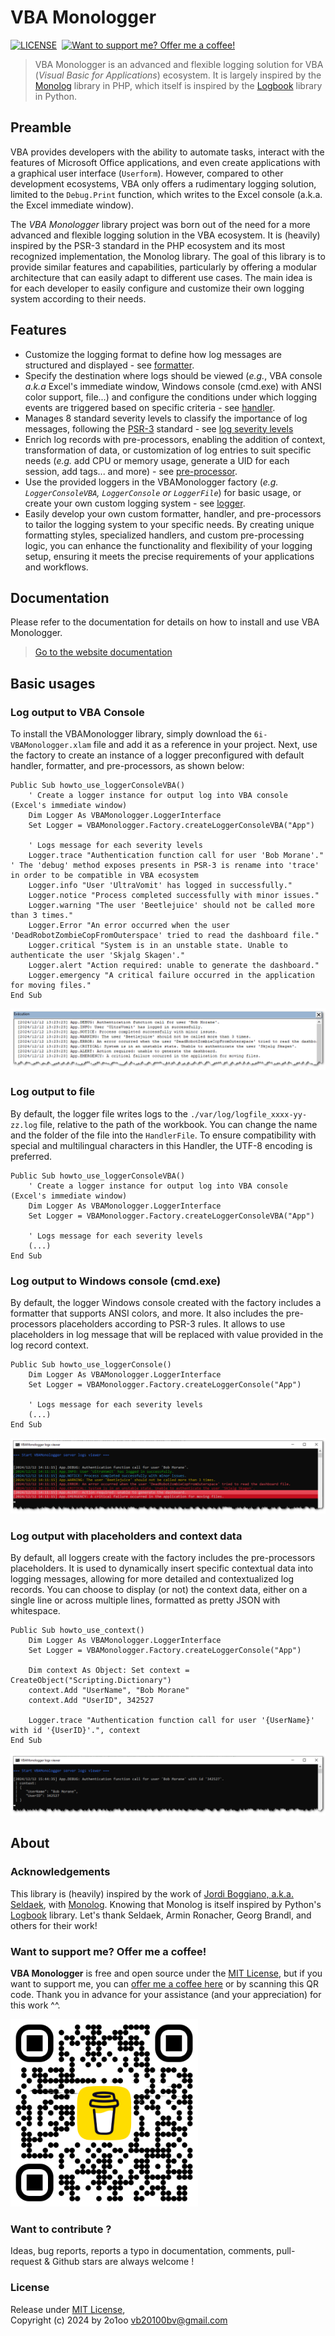 # VBA Monologger

[![LICENSE](https://img.shields.io/badge/license-MIT-informational.svg)](https://github.com/v20100v/6i-Jekyll/blob/develop/LICENSE.md)
&nbsp;[![Want to support me? Offer me a coffee!](https://img.shields.io/badge/Want%20to%20support%20me%3F%20Offer%20me%20a%20coffee%21-donate-informational.svg)](https://www.buymeacoffee.com/vincent.blain)

> VBA Monologger is an advanced and flexible logging solution for VBA (*Visual Basic for Applications*) ecosystem. It is largely inspired by the [Monolog](https://github.com/Seldaek/monolog) library in PHP, which itself is inspired by the [Logbook](https://logbook.readthedocs.io/en/stable/) library in Python.


## Preamble

VBA provides developers with the ability to automate tasks, interact with the features of 
Microsoft Office applications, and even create applications with a graphical user interface (`Userform`). However, compared to other development ecosystems, VBA only offers a rudimentary logging solution, limited to the `Debug.Print` function, which writes to the Excel console (a.k.a. the Excel immediate window).

The *VBA Monologger* library project was born out of the need for a more advanced and flexible logging solution in the VBA ecosystem. It is (heavily) inspired by the PSR-3 standard in the PHP ecosystem and its most recognized implementation, the Monolog library. The goal of this library is to provide similar features and capabilities, particularly by offering a modular architecture that can easily adapt to different use cases. The main idea is for each developer to easily configure and customize their own logging system according to their needs.


## Features

- Customize the logging format to define how log messages are structured and displayed - see [formatter](https://6i-software.github.io/vba-monologger/under-the-hood/formatter.html).
- Specify the destination where logs should be viewed (*e.g.*, VBA console *a.k.a* Excel's immediate window, Windows console (cmd.exe) with ANSI color support, file...) and configure the conditions under which logging events are triggered based on specific criteria - see [handler](https://6i-software.github.io/vba-monologger/under-the-hood/handler.html).
- Manages 8 standard severity levels to classify the importance of log messages, following the [PSR-3](https://www.php-fig.org/psr/psr-3/) standard - see [log severity levels](https://6i-software.github.io/vba-monologger/under-the-hood/log-severity-levels.html)
- Enrich log records with pre-processors, enabling the addition of context, transformation of data, or customization of log entries to suit specific needs (*e.g.* add CPU or memory usage, generate a UID for each session, add tags... and more) - see [pre-processor](https://6i-software.github.io/vba-monologger/under-the-hood/pre-processor.html).
- Use the provided loggers in the VBAMonologger factory (*e.g. `LoggerConsoleVBA`, `LoggerConsole` or `LoggerFile`*) for basic usage, or create your own custom logging system - see [logger](https://6i-software.github.io/vba-monologger/under-the-hood/logger.html).
- Easily develop your own custom formatter, handler, and pre-processors to tailor the logging system to your specific needs. By creating unique formatting styles, specialized handlers, and custom pre-processing logic, you can enhance the functionality and flexibility of your logging setup, ensuring it meets the precise requirements of your applications and workflows.


## Documentation

Please refer to the documentation for details on how to install and use VBA Monologger.
> [Go to the website documentation](https://6i-software.github.io/vba-monologger/)


## Basic usages

### Log output to VBA Console

To install the VBAMonologger library, simply download the `6i-VBAMonologger.xlam` file and add it as a reference in your project. Next, use the factory to create an instance of a logger preconfigured with default handler, formatter, and pre-processors, as shown below:

```vbscript
Public Sub howto_use_loggerConsoleVBA()
    ' Create a logger instance for output log into VBA console (Excel's immediate window)
    Dim Logger As VBAMonologger.LoggerInterface
    Set Logger = VBAMonologger.Factory.createLoggerConsoleVBA("App")
    
    ' Logs message for each severity levels
    Logger.trace "Authentication function call for user 'Bob Morane'." ' The 'debug' method exposes presents in PSR-3 is rename into 'trace' in order to be compatible in VBA ecosystem
    Logger.info "User 'UltraVomit' has logged in successfully."
    Logger.notice "Process completed successfully with minor issues."
    Logger.warning "The user 'Beetlejuice' should not be called more than 3 times."
    Logger.Error "An error occurred when the user 'DeadRobotZombieCopFromOuterspace' tried to read the dashboard file."
    Logger.critical "System is in an unstable state. Unable to authenticate the user 'Skjalg Skagen'."
    Logger.alert "Action required: unable to generate the dashboard."
    Logger.emergency "A critical failure occurred in the application for moving files."
End Sub
```

![VBAMonologger-output-VBAConsole.png](docs/src/assets/VBAMonologger-output-VBAConsole.png)


### Log output to file

By default, the logger file writes logs to the `./var/log/logfile_xxxx-yy-zz.log` file, relative to the path of the workbook. You can change the name and the folder of the file into the `HandlerFile`. To ensure compatibility with special and multilingual characters in this Handler, the UTF-8 encoding is preferred.

```vbscript
Public Sub howto_use_loggerConsoleVBA()
    ' Create a logger instance for output log into VBA console (Excel's immediate window)
    Dim Logger As VBAMonologger.LoggerInterface
    Set Logger = VBAMonologger.Factory.createLoggerConsoleVBA("App")
    
    ' Logs message for each severity levels
    (...)
End Sub
```


### Log output to Windows console (cmd.exe)

By default, the logger Windows console created with the factory includes a formatter that supports ANSI colors, and more. It also includes the pre-processors placeholders according to PSR-3 rules. It allows to use placeholders in log message that will be replaced with value provided in the log record context.

```vbscript
Public Sub howto_use_loggerConsole()
    Dim Logger As VBAMonologger.LoggerInterface
    Set Logger = VBAMonologger.Factory.createLoggerConsole("App")
    
    ' Logs message for each severity levels
    (...)
End Sub    
```

![VBAMonologger-output-WindowsConsole.png](docs/src/assets/VBAMonologger-output-WindowsConsole.png)


### Log output with placeholders and context data

By default, all loggers create with the factory includes the pre-processors placeholders. It is used to dynamically insert specific contextual data into logging messages, allowing for more detailed and contextualized log records. You can choose to display (or not) the context data, either on a single line or across multiple lines, formatted as pretty JSON with whitespace.

```vbscript 
Public Sub howto_use_context()
    Dim Logger As VBAMonologger.LoggerInterface
    Set Logger = VBAMonologger.Factory.createLoggerConsole("App")
    
    Dim context As Object: Set context = CreateObject("Scripting.Dictionary")
    context.Add "UserName", "Bob Morane"
    context.Add "UserID", 342527
    
    Logger.trace "Authentication function call for user '{UserName}' with id '{UserID}'.", context
End Sub
```

![VBAMonologger-output-placeholders.png](docs/src/assets/VBAMonologger-output-placeholders.png)




## About

### Acknowledgements

This library is (heavily) inspired by the work of [Jordi Boggiano, a.k.a. Seldaek](https://github.com/Seldaek), with [Monolog](https://github.com/Seldaek/monolog). Knowing that Monolog is itself inspired by Python's [Logbook](https://logbook.readthedocs.io/en/stable/) library. Let's thank Seldaek, Armin Ronacher, Georg Brandl, and others for their work!

### Want to support me? Offer me a coffee!

**VBA Monologger** is free and open source under the [MIT License](./LICENSE), but if you want to support me, you can [offer me a coffee here](https://www.buymeacoffee.com/vincent.blain) or by scanning this QR code. Thank you in advance for your assistance (and your appreciation) for this work ^^.

<a href="https://www.buymeacoffee.com/vincent.blain"><img alt="Buy me a coffee ?" src="./docs/src/assets/v20100v_buy-me-a-coffee_qrcode.png" width="300" height="300" /></a>


### Want to contribute ?

Ideas, bug reports, reports a typo in documentation, comments, pull-request & Github stars are always welcome !


### License

Release under [MIT License](./LICENSE),<br/>
Copyright (c) 2024 by 2o1oo vb20100bv@gmail.com
